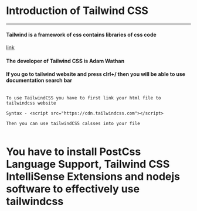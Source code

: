 # Introduction of Tailwind CSS
---
#### Tailwind is a framework of css contains libraries of css code

[link](https://tailwindcss.com/)

#### The developer of Tailwind CSS is Adam Wathan

#### If you go to tailwind website and press clrl+/ then you will be able to use documentation search bar

```

To use TailwindCSS you have to first link your html file to tailwindcss website

Syntax - <script src="https://cdn.tailwindcss.com"></script>

Then you can use tailwindCSS calsses into your file


```

# You have to install PostCss Language Support, Tailwind CSS IntelliSense Extensions and nodejs software to effectively use tailwindcss
